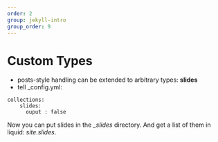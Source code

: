 ```yaml
---
order: 2
group: jekyll-intro
group_order: 9
---
```


# Custom Types

* posts-style handling can be extended to arbitrary types: **slides**
* tell _config.yml:
```
collections:
    slides:
      ouput : false
```

Now you can put slides in the *_slides* directory. And get a list of them in liquid: *site.slides*.
